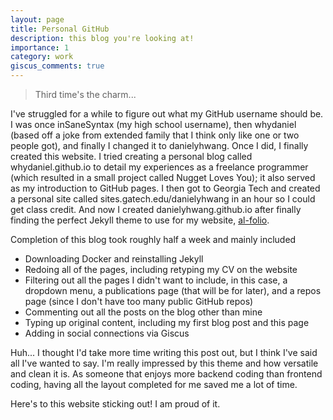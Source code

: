 ```yaml
---
layout: page
title: Personal GitHub
description: this blog you're looking at!
importance: 1
category: work
giscus_comments: true
---
```


> Third time's the charm... 

I've struggled for a while to figure out what my GitHub username should be. I was once inSaneSyntax (my high school username), then whydaniel (based off a joke from extended family that I think only like one or two people got), and finally I changed it to danielyhwang. Once I did, I finally created this website. I tried creating a personal blog called whydaniel.github.io to detail my experiences as a freelance programmer (which resulted in a small project called Nugget Loves You); it also served as my introduction to GitHub pages. I then got to Georgia Tech and created a personal site called sites.gatech.edu/danielyhwang in an hour so I could get class credit. And now I created danielyhwang.github.io after finally finding the perfect Jekyll theme to use for my website, [al-folio](https://github.com/alshedivat/al-folio).

Completion of this blog took roughly half a week and mainly included
<ul>
    <li> Downloading Docker and reinstalling Jekyll</li>
    <li> Redoing all of the pages, including retyping my CV on the website</li>
    <li> Filtering out all the pages I didn't want to include, in this case, a dropdown menu, a publications page (that will be for later), and a repos page (since I don't have too many public GitHub repos) </li>
    <li> Commenting out all the posts on the blog other than mine</li>
    <li> Typing up original content, including my first blog post and this page </li>
    <li> Adding in social connections via Giscus</li>
</ul>

Huh... I thought I'd take more time writing this post out, but I think I've said all I've wanted to say. I'm really impressed by this theme and how versatile and clean it is. As someone that enjoys more backend coding than frontend coding, having all the layout completed for me saved me a lot of time.

Here's to this website sticking out! I am proud of it.